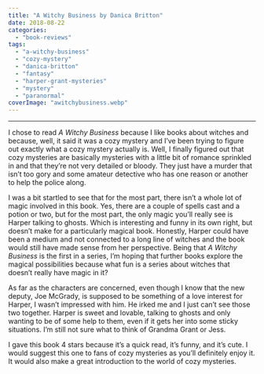 ```yaml
---
title: "A Witchy Business by Danica Britton"
date: 2018-08-22
categories: 
  - "book-reviews"
tags: 
  - "a-witchy-business"
  - "cozy-mystery"
  - "danica-britton"
  - "fantasy"
  - "harper-grant-mysteries"
  - "mystery"
  - "paranormal"
coverImage: "awitchybusiness.webp"
---
```


* * *

I chose to read _A Witchy Business_ because I like books about witches and because, well, it said it was a cozy mystery and I’ve been trying to figure out exactly what a cozy mystery actually is. Well, I finally figured out that cozy mysteries are basically mysteries with a little bit of romance sprinkled in and that they’re not very detailed or bloody. They just have a murder that isn’t too gory and some amateur detective who has one reason or another to help the police along.

I was a bit startled to see that for the most part, there isn’t a whole lot of magic involved in this book. Yes, there are a couple of spells cast and a potion or two, but for the most part, the only magic you’ll really see is Harper talking to ghosts. Which is interesting and funny in its own right, but doesn’t make for a particularly magical book. Honestly, Harper could have been a medium and not connected to a long line of witches and the book would still have made sense from her perspective. Being that _A Witchy Business_ is the first in a series, I’m hoping that further books explore the magical possibilities because what fun is a series about witches that doesn’t really have magic in it?

As far as the characters are concerned, even though I know that the new deputy, Joe McGrady, is supposed to be something of a love interest for Harper, I wasn’t impressed with him. He irked me and I just can’t see those two together. Harper is sweet and lovable, talking to ghosts and only wanting to be of some help to them, even if it gets her into some sticky situations. I’m still not sure what to think of Grandma Grant or Jess.

I gave this book 4 stars because it’s a quick read, it’s funny, and it’s cute. I would suggest this one to fans of cozy mysteries as you’ll definitely enjoy it. It would also make a great introduction to the world of cozy mysteries.
